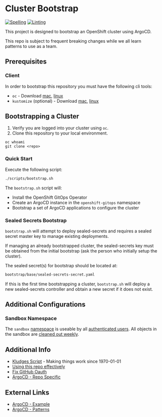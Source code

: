 # Cluster Bootstrap

[![Spelling](https://github.com/redhat-manufacturing/osdu-lab-gitops/actions/workflows/spellcheck.yaml/badge.svg)](https://github.com/redhat-manufacturing/osdu-lab-gitops/actions/workflows/spellcheck.yaml)
[![Linting](https://github.com/redhat-manufacturing/osdu-lab-gitops/actions/workflows/linting.yaml/badge.svg)](https://github.com/redhat-manufacturing/osdu-lab-gitops/actions/workflows/linting.yaml)

This project is designed to bootstrap an OpenShift cluster using ArgoCD.

This repo is subject to frequent breaking changes while we all learn patterns to use as a team.

## Prerequisites

### Client

In order to bootstrap this repository you must have the following cli tools:

- `oc` - Download [mac](https://formulae.brew.sh/formula/openshift-cli), [linux](https://mirror.openshift.com/pub/openshift-v4/clients)
- `kustomize` (optional) - Download [mac](https://formulae.brew.sh/formula/kustomize), [linux](https://github.com/kubernetes-sigs/kustomize/releases)

## Bootstrapping a Cluster

1. Verify you are logged into your cluster using `oc`.
1. Clone this repository to your local environment.

```
oc whoami
git clone <repo>
```

### Quick Start

Execute the following script:

```sh
./scripts/bootstrap.sh
```

The `bootstrap.sh` script will:

- Install the OpenShift GitOps Operator
- Create an ArgoCD instance in the `openshift-gitops` namespace
- Bootstrap a set of ArgoCD applications to configure the cluster

### Sealed Secrets Bootstrap

`bootstrap.sh` will attempt to deploy sealed-secrets and requires a sealed secret master key to manage existing deployments.  

If managing an already bootstrapped cluster, the sealed-secrets key must be obtained from the initial bootstrap (ask the person who initially setup the cluster).

The sealed secret(s) for bootstrap should be located at:

```sh
bootstrap/base/sealed-secrets-secret.yaml
```

If this is the first time bootstrapping a cluster, `bootstrap.sh` will deploy a new sealed-secrets controller and obtain a new secret if it does not exist.

## Additional Configurations

### Sandbox Namespace

The `sandbox` [namespace](components/configs/namespaces/instance/sandbox/sandbox-namespace.yaml) is useable by all [authenticated users](components/configs/namespaces/instance/sandbox/sandbox-edit-rolebinding.yaml). All objects in the sandbox are [cleaned out weekly](components/configs/simple/sandbox-cleanup/sandbox-cleanup-cj.yml).

## Additional Info

- [Kludges Script](scripts/wip/kludges.sh) - Making things work since 1970-01-01
- [Using this repo effectively](docs/APPS.md)
- [Fix GitHub Oauth](docs/IDM.md)
- [ArgoCD - Repo Specific](docs/ARGOCD.md)

## External Links

- [ArgoCD - Example](https://github.com/gnunn-gitops/cluster-config)
- [ArgoCD - Patterns](https://github.com/gnunn-gitops/standards)
